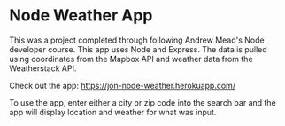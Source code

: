 # Node Weather App
This was a project completed through following Andrew Mead's Node developer course. This app uses Node and Express.
The data is pulled using coordinates from the Mapbox API and weather data from the Weatherstack API.

Check out the app: https://jon-node-weather.herokuapp.com/

To use the app, enter either a city or zip code into the search bar and the app will display location and weather for what was input.
